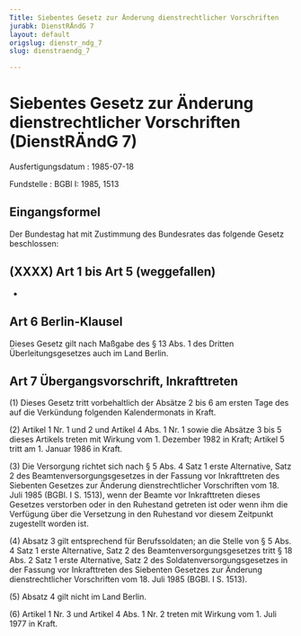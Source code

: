 ```yaml
---
Title: Siebentes Gesetz zur Änderung dienstrechtlicher Vorschriften
jurabk: DienstRÄndG 7
layout: default
origslug: dienstr_ndg_7
slug: dienstraendg_7

---
```


# Siebentes Gesetz zur Änderung dienstrechtlicher Vorschriften (DienstRÄndG 7)

Ausfertigungsdatum
:   1985-07-18

Fundstelle
:   BGBl I: 1985, 1513

## Eingangsformel

Der Bundestag hat mit Zustimmung des Bundesrates das folgende Gesetz
beschlossen:

## (XXXX) Art 1 bis Art 5 (weggefallen)

-

## Art 6 Berlin-Klausel

Dieses Gesetz gilt nach Maßgabe des § 13 Abs. 1 des Dritten
Überleitungsgesetzes auch im Land Berlin.

## Art 7 Übergangsvorschrift, Inkrafttreten

(1) Dieses Gesetz tritt vorbehaltlich der Absätze 2 bis 6 am ersten
Tage des auf die Verkündung folgenden Kalendermonats in Kraft.

(2) Artikel 1 Nr. 1 und 2 und Artikel 4 Abs. 1 Nr. 1 sowie die Absätze
3 bis 5 dieses Artikels treten mit Wirkung vom 1. Dezember 1982 in
Kraft; Artikel 5 tritt am 1. Januar 1986 in Kraft.

(3) Die Versorgung richtet sich nach § 5 Abs. 4 Satz 1 erste
Alternative, Satz 2 des Beamtenversorgungsgesetzes in der Fassung vor
Inkrafttreten des Siebenten Gesetzes zur Änderung dienstrechtlicher
Vorschriften vom 18. Juli 1985 (BGBl. I S. 1513), wenn der Beamte vor
Inkrafttreten dieses Gesetzes verstorben oder in den Ruhestand
getreten ist oder wenn ihm die Verfügung über die Versetzung in den
Ruhestand vor diesem Zeitpunkt zugestellt worden ist.

(4) Absatz 3 gilt entsprechend für Berufssoldaten; an die Stelle von §
5 Abs. 4 Satz 1 erste Alternative, Satz 2 des
Beamtenversorgungsgesetzes tritt § 18 Abs. 2 Satz 1 erste Alternative,
Satz 2 des Soldatenversorgungsgesetzes in der Fassung vor
Inkrafttreten des Siebenten Gesetzes zur Änderung dienstrechtlicher
Vorschriften vom 18. Juli 1985 (BGBl. I S. 1513).

(5) Absatz 4 gilt nicht im Land Berlin.

(6) Artikel 1 Nr. 3 und Artikel 4 Abs. 1 Nr. 2 treten mit Wirkung vom
1\. Juli 1977 in Kraft.

